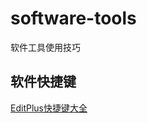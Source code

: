# software-tools
软件工具使用技巧
## 软件快捷键
[EditPlus快捷键大全](https://github.com/jingfeidi/software-tools/blob/master/editplus.md)<br>
